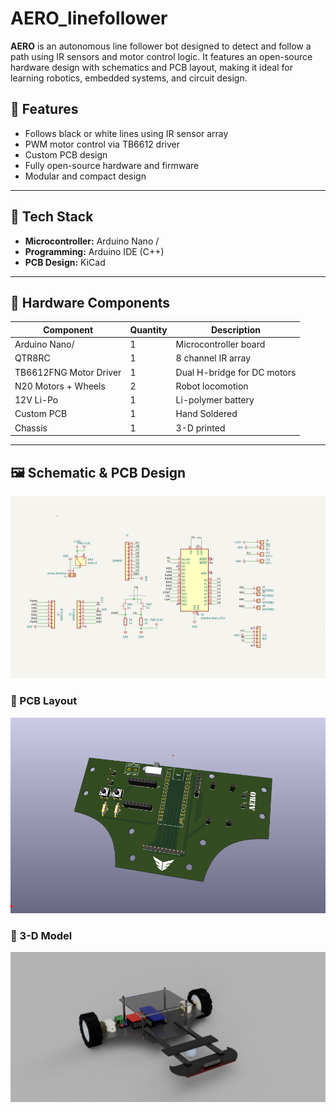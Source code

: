 # AERO_linefollower

**AERO** is an autonomous line follower bot designed to detect and follow a path using IR sensors and motor control logic. It features an open-source hardware design with schematics and PCB layout, making it ideal for learning robotics, embedded systems, and circuit design.


## 🚀 Features

- Follows black or white lines using IR sensor array
- PWM motor control via TB6612 driver
- Custom PCB design 
- Fully open-source hardware and firmware
- Modular and compact design

---

## 🧠 Tech Stack

- **Microcontroller:** Arduino  Nano / 
- **Programming:** Arduino IDE (C++)
- **PCB Design:** KiCad 

---

## 🔩 Hardware Components

| Component              | Quantity | Description                          |
|------------------------|----------|--------------------------------------|
| Arduino Nano/          | 1        | Microcontroller board                |
| QTR8RC                 | 1        | 8 channel IR array                   |
| TB6612FNG Motor Driver | 1        | Dual H-bridge for DC motors          |
| N20 Motors + Wheels    | 2        | Robot locomotion                     |
| 12V Li-Po              | 1        | Li-polymer battery                   |
| Custom PCB             | 1        | Hand Soldered                        |
| Chassis                | 1        | 3-D printed                          |

---
## 🖼️ Schematic & PCB Design

![Schematic](hardware/AERO_schematic.png)

### 🧾 PCB Layout

![PCB Layout](hardware/AERO_pcb.png)


### 🤖 3-D Model

![3-D Model](hardware/3-D_model.png)
